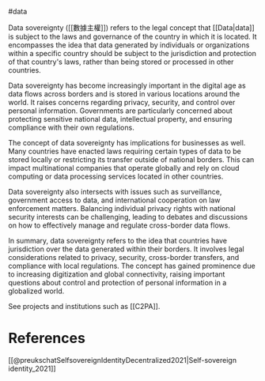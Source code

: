 
#data

Data sovereignty ([[數據主權]]) refers to the legal concept that [[Data|data]] is subject to the laws and governance of the country in which it is located. It encompasses the idea that data generated by individuals or organizations within a specific country should be subject to the jurisdiction and protection of that country's laws, rather than being stored or processed in other countries.

Data sovereignty has become increasingly important in the digital age as data flows across borders and is stored in various locations around the world. It raises concerns regarding privacy, security, and control over personal information. Governments are particularly concerned about protecting sensitive national data, intellectual property, and ensuring compliance with their own regulations.

The concept of data sovereignty has implications for businesses as well. Many countries have enacted laws requiring certain types of data to be stored locally or restricting its transfer outside of national borders. This can impact multinational companies that operate globally and rely on cloud computing or data processing services located in other countries.

Data sovereignty also intersects with issues such as surveillance, government access to data, and international cooperation on law enforcement matters. Balancing individual privacy rights with national security interests can be challenging, leading to debates and discussions on how to effectively manage and regulate cross-border data flows.

In summary, data sovereignty refers to the idea that countries have jurisdiction over the data generated within their borders. It involves legal considerations related to privacy, security, cross-border transfers, and compliance with local regulations. The concept has gained prominence due to increasing digitization and global connectivity, raising important questions about control and protection of personal information in a globalized world.

See projects and institutions such as [[C2PA]].

# References

[[@preukschatSelfsovereignIdentityDecentralized2021|Self-sovereign identity_2021]]